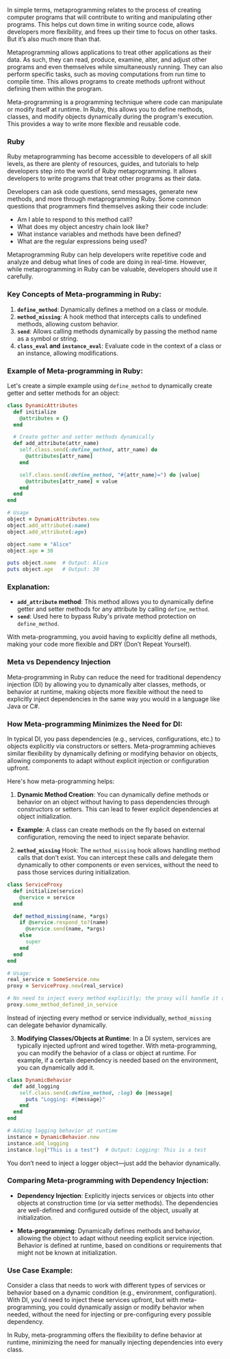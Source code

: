 In simple terms, metaprogramming relates to the process of creating computer programs that will contribute to writing and manipulating other programs. This helps cut down time in writing source code, allows developers more flexibility, and frees up their time to focus on other tasks. But it’s also much more than that.

Metaprogramming allows applications to treat other applications as their data. As such, they can read, produce, examine, alter, and adjust other programs and even themselves while simultaneously running. They can also perform specific tasks, such as moving computations from run time to compile time. This allows programs to create methods upfront without defining them within the program.

Meta-programming is a programming technique where code can manipulate or modify itself at runtime. In Ruby, this allows you to define methods, classes, and modify objects dynamically during the program's execution. This provides a way to write more flexible and reusable code.
### **Ruby**

Ruby metaprogramming has become accessible to developers of all skill levels, as there are plenty of resources, guides, and tutorials to help developers step into the world of Ruby metaprogramming. It allows developers to write programs that treat other programs as their data.

Developers can ask code questions, send messages, generate new methods, and more through metaprogramming Ruby. Some common questions that programmers find themselves asking their code include:

- Am I able to respond to this method call?
- What does my object ancestry chain look like?
- What instance variables and methods have been defined?
- What are the regular expressions being used?

Metaprogramming Ruby can help developers write repetitive code and analyze and debug what lines of code are doing in real-time. However, while metaprogramming in Ruby can be valuable, developers should use it carefully.



### Key Concepts of Meta-programming in Ruby:

1. **`define_method`**: Dynamically defines a method on a class or module.
2. **`method_missing`**: A hook method that intercepts calls to undefined methods, allowing custom behavior.
3. **`send`**: Allows calling methods dynamically by passing the method name as a symbol or string.
4. **`class_eval` and `instance_eval`**: Evaluate code in the context of a class or an instance, allowing modifications.

### Example of Meta-programming in Ruby:

Let's create a simple example using `define_method` to dynamically create getter and setter methods for an object:


```ruby
class DynamicAttributes
  def initialize
    @attributes = {}
  end

  # Create getter and setter methods dynamically
  def add_attribute(attr_name)
    self.class.send(:define_method, attr_name) do
      @attributes[attr_name]
    end

    self.class.send(:define_method, "#{attr_name}=") do |value|
      @attributes[attr_name] = value
    end
  end
end

# Usage
object = DynamicAttributes.new
object.add_attribute(:name)
object.add_attribute(:age)

object.name = "Alice"
object.age = 30

puts object.name  # Output: Alice
puts object.age   # Output: 30

```

### Explanation:

- **`add_attribute` method**: This method allows you to dynamically define getter and setter methods for any attribute by calling `define_method`.
- **`send`**: Used here to bypass Ruby's private method protection on `define_method`.

With meta-programming, you avoid having to explicitly define all methods, making your code more flexible and DRY (Don’t Repeat Yourself).

### Meta vs Dependency Injection

Meta-programming in Ruby can reduce the need for traditional dependency injection (DI) by allowing you to dynamically alter classes, methods, or behavior at runtime, making objects more flexible without the need to explicitly inject dependencies in the same way you would in a language like Java or C#.

### How Meta-programming Minimizes the Need for DI:

In typical DI, you pass dependencies (e.g., services, configurations, etc.) to objects explicitly via constructors or setters. Meta-programming achieves similar flexibility by dynamically defining or modifying behavior on objects, allowing components to adapt without explicit injection or configuration upfront.

Here's how meta-programming helps:

1. **Dynamic Method Creation**: You can dynamically define methods or behavior on an object without having to pass dependencies through constructors or setters. This can lead to fewer explicit dependencies at object initialization.
- **Example**: A class can create methods on the fly based on external configuration, removing the need to inject separate behavior.
    
2. **`method_missing`** Hook: The `method_missing` hook allows handling method calls that don’t exist. You can intercept these calls and delegate them dynamically to other components or even services, without the need to pass those services during initialization.

```ruby
class ServiceProxy
  def initialize(service)
    @service = service
  end

  def method_missing(name, *args)
    if @service.respond_to?(name)
      @service.send(name, *args)
    else
      super
    end
  end
end

# Usage:
real_service = SomeService.new
proxy = ServiceProxy.new(real_service)

# No need to inject every method explicitly; the proxy will handle it dynamically.
proxy.some_method_defined_in_service

```

Instead of injecting every method or service individually, `method_missing` can delegate behavior dynamically.

3. **Modifying Classes/Objects at Runtime**: In a DI system, services are typically injected upfront and wired together. With meta-programming, you can modify the behavior of a class or object at runtime. For example, if a certain dependency is needed based on the environment, you can dynamically add it.

```ruby
class DynamicBehavior
  def add_logging
    self.class.send(:define_method, :log) do |message|
      puts "Logging: #{message}"
    end
  end
end

# Adding logging behavior at runtime
instance = DynamicBehavior.new
instance.add_logging
instance.log("This is a test")  # Output: Logging: This is a test

```
You don’t need to inject a logger object—just add the behavior dynamically.

### Comparing Meta-programming with Dependency Injection:

- **Dependency Injection**: Explicitly injects services or objects into other objects at construction time (or via setter methods). The dependencies are well-defined and configured outside of the object, usually at initialization.
    
- **Meta-programming**: Dynamically defines methods and behavior, allowing the object to adapt without needing explicit service injection. Behavior is defined at runtime, based on conditions or requirements that might not be known at initialization.
### Use Case Example:

Consider a class that needs to work with different types of services or behavior based on a dynamic condition (e.g., environment, configuration). With DI, you'd need to inject these services upfront, but with meta-programming, you could dynamically assign or modify behavior when needed, without the need for injecting or pre-configuring every possible dependency.

In Ruby, meta-programming offers the flexibility to define behavior at runtime, minimizing the need for manually injecting dependencies into every class.